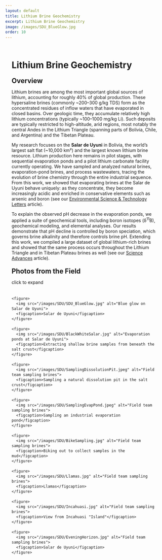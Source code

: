 ```yaml
---
layout: default
title: Lithium Brine Geochemistry
excerpt: Lithium Brine Geochemistry
image: /images/SDU_BlueGlow.jpg
order: 10
---
```


<style>
/* Page container so content isn't flush against the window */
.page-content {
  max-width: 980px;    /* readable column width */
  margin: 0 auto;      /* center on larger screens */
  padding: 28px 20px;  /* breathing room on mobile & desktop */
  box-sizing: border-box;
}

/* Optional: nicer typography spacing for headings & paragraphs */
.page-content h1,
.page-content h2,
.page-content h3 {
  margin-top: 1.25rem;
  margin-bottom: 0.6rem;
}

/* Gallery grid: responsive 1-3 columns */
.gallery-grid {
  display: grid;
  grid-template-columns: repeat(auto-fit, minmax(220px, 1fr));
  gap: 16px;
  margin: 1.25rem 0 2rem;
}

/* Figure styling */
.gallery-grid figure {
  margin: 0;
  background: #fff;
  border-radius: 8px;
  overflow: hidden;
  border: 1px solid rgba(0,0,0,0.06);
  box-shadow: 0 1px 6px rgba(0,0,0,0.06);
  display: flex;
  flex-direction: column;
}

.gallery-grid img {
  width: 100%;
  height: 180px;
  object-fit: cover;
  display: block;
}

/* Caption styling */
.gallery-grid figcaption {
  padding: 0.5rem 0.75rem;
  font-size: 0.92rem;
  color: #333;
  line-height: 1.3;
}

/* Make sure long code/links wrap inside the container */
.page-content p, .page-content a {
  word-break: break-word;
}
</style>

<div class="page-content">

  <!-- Use HTML headings inside an HTML wrapper so they render correctly -->
  <h1>Lithium Brine Geochemistry</h1>

  <h2>Overview</h2>
  <p>
    Lithium brines are among the most important global sources of lithium, accounting for roughly 40% of global production. These hypersaline brines (commonly ~200–300 g/kg TDS) form as the concentrated residues of inflow waters that have evaporated in closed basins. Over geologic time, they accumulate relatively high lithium concentrations (typically ~100–1000 mg/kg Li). Such deposits are typically restricted to high-altitude, arid regions, most notably the central Andes in the Lithium Triangle (spanning parts of Bolivia, Chile, and Argentina) and the Tibetan Plateau.
  </p>

  <p>
    My research focuses on the <strong>Salar de Uyuni</strong> in Bolivia, the world’s largest salt flat (~10,000 km²) and the largest known lithium brine resource. Lithium production here remains in pilot stages, with sequential evaporation ponds and a pilot lithium carbonate facility currently operating. We have sampled and analyzed natural brines, evaporation-pond brines, and process wastewaters, tracing the evolution of brine chemistry through the entire industrial sequence. From this work, we showed that evaporating brines at the Salar de Uyuni behave uniquely: as they concentrate, they become increasingly acidic and enriched in conservative elements such as arsenic and boron (see our <a href="https://doi.org/10.1021/acs.estlett.4c01124" target="_blank" rel="noopener">Environmental Science &amp; Technology Letters</a> article).
  </p>

  <p>
    To explain the observed pH decrease in the evaporation ponds, we applied a suite of geochemical tools, including boron isotopes (δ<sup>11</sup>B), geochemical modeling, and elemental analyses. Our results demonstrate that pH decline is controlled by boron speciation, which governs brine alkalinity and therefore controls brine pH. Extending this work, we compiled a large dataset of global lithium-rich brines and showed that the same process occurs throughout the Lithium Triangle and in Tibetan Plateau brines as well (see our <a href="https://doi.org/10.1126/sciadv.adw3268" target="_blank" rel="noopener">Science Advances</a> article).
  </p>

  <h2>Photos from the Field</h2>
  <p>click to expand</p>

  <!-- Responsive gallery: add as many <figure> blocks as you want -->
  <div class="gallery-grid">

    <figure>
      <img src="/images/SDU/SDU_BlueGlow.jpg" alt="Blue glow on Salar de Uyuni">
      <figcaption>Salar de Uyuni</figcaption>
    </figure>

    <figure>
      <img src="/images/SDU/BlackWhiteSalar.jpg" alt="Evaporation ponds at Salar de Uyuni">
      <figcaption>Extracting shallow brine samples from beneath the salt crust</figcaption>
    </figure>

    <figure>
      <img src="/images/SDU/SamplingDissolutionPit.jpeg" alt="Field team sampling brines">
      <figcaption>Sampling a natural dissolution pit in the salt crust</figcaption>
    </figure>
    
    <figure>
      <img src="/images/SDU/SamplingEvapPond.jpeg" alt="Field team sampling brines">
      <figcaption>Sampling an industrial evaporation pond</figcaption>
    </figure>
    
    <figure>
      <img src="/images/SDU/BikeSampling.jpg" alt="Field team sampling brines">
      <figcaption>Biking out to collect samples in the mud</figcaption>
    </figure>

    <figure>
      <img src="/images/SDU/Llamas.jpg" alt="Field team sampling brines">
      <figcaption>Llamas</figcaption>
    </figure>
    
    <figure>
      <img src="/images/SDU/Incahuasi.jpg" alt="Field team sampling brines">
      <figcaption>View from Incahuasi "Island"</figcaption>
    </figure>
        
    <figure>
      <img src="/images/SDU/EveningHorizon.jpg" alt="Field team sampling brines">
      <figcaption>Salar de Uyuni</figcaption>
    </figure>
    

  </div> <!-- /.gallery-grid -->

  <!-- Lightbox overlay element -->
  <div class="lightbox" id="lightbox">
    <img src="" alt="Full size image">
  </div>

</div> <!-- /.page-content -->

<style>
/* Lightbox overlay */
.lightbox {
  display: none;
  position: fixed;
  z-index: 9999;
  top: 0; left: 0; right: 0; bottom: 0;
  background: rgba(0,0,0,0.85);
  justify-content: center;
  align-items: center;
}
.lightbox img {
  max-width: 90%;
  max-height: 90%;
  border-radius: 6px;
  box-shadow: 0 4px 20px rgba(0,0,0,0.5);
}
</style>

<script>
document.querySelectorAll('.gallery-grid img').forEach(img => {
  img.addEventListener('click', () => {
    const lightbox = document.getElementById('lightbox');
    lightbox.style.display = 'flex';
    lightbox.querySelector('img').src = img.src;
  });
});

document.getElementById('lightbox').addEventListener('click', () => {
  document.getElementById('lightbox').style.display = 'none';
});
</script>

